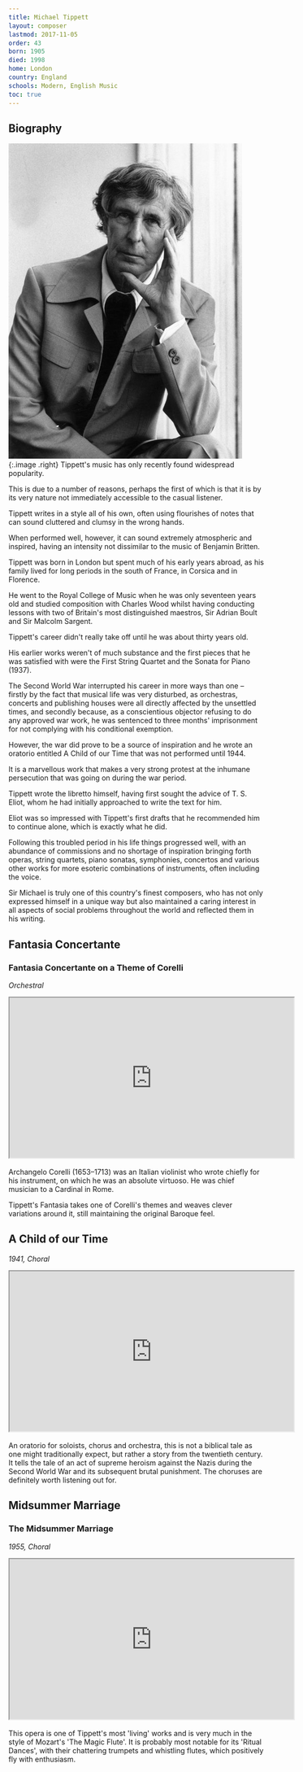 ```yaml
---
title: Michael Tippett
layout: composer
lastmod: 2017-11-05
order: 43
born: 1905
died: 1998
home: London
country: England
schools: Modern, English Music
toc: true
---
```


## Biography

![Michael Tippett](/images/classical/43.jpg){:.image .right}
Tippett's music has only recently found widespread popularity.

This is due to a number of reasons, perhaps the first of which is that it is by its very nature not immediately accessible to the casual listener.

Tippett writes in a style all of his own, often using flourishes of notes that can sound cluttered and clumsy in the wrong hands.

When performed well, however, it can sound extremely atmospheric and inspired, having an intensity not dissimilar to the music of Benjamin Britten.

Tippett was born in London but spent much of his early years abroad, as his family lived for long periods in the south of France, in Corsica and in Florence.

He went to the Royal College of Music when he was only seventeen years old and studied composition with Charles Wood whilst having conducting lessons with two of Britain's most distinguished maestros, Sir Adrian Boult and Sir Malcolm Sargent.

Tippett's career didn't really take off until he was about thirty years old.

His earlier works weren't of much substance and the first pieces that he was satisfied with were the First String Quartet and the Sonata for Piano (1937).

The Second World War interrupted his career in more ways than one – firstly by the fact that musical life was very disturbed, as orchestras, concerts and publishing houses were all directly affected by the unsettled times, and secondly because, as a conscientious objector refusing to do any approved war work, he was sentenced to three months' imprisonment for not complying with his conditional exemption.

However, the war did prove to be a source of inspiration and he wrote an oratorio entitled A Child of our Time that was not performed until 1944.

It is a marvellous work that makes a very strong protest at the inhumane persecution that was going on during the war period.

Tippett wrote the libretto himself, having first sought the advice of T. S. Eliot, whom he had initially approached to write the text for him.

Eliot was so impressed with Tippett's first drafts that he recommended him to continue alone, which is exactly what he did.

Following this troubled period in his life things progressed well, with an abundance of commissions and no shortage of inspiration bringing forth operas, string quartets, piano sonatas, symphonies, concertos and various other works for more esoteric combinations of instruments, often including the voice.

Sir Michael is truly one of this country's finest composers, who has not only expressed himself in a unique way but also maintained a caring interest in all aspects of social problems throughout the world and reflected them in his writing.

## Fantasia Concertante
### Fantasia Concertante on a Theme of Corelli

_Orchestral_

<div class='embed-responsive embed-responsive-4by3'><iframe width='560' height='315' src='https://www.youtube.com/embed/SNqTeQa7MDQ'  allowfullscreen></iframe></div>

Archangelo Corelli (1653–1713) was an Italian violinist who wrote chiefly for his instrument, on which he was an absolute virtuoso.  He was chief musician to a Cardinal in Rome.

Tippett's Fantasia takes one of Corelli's themes and weaves clever variations around it, still maintaining the original Baroque feel.

## A Child of our Time

_1941, Choral_

<div class='embed-responsive embed-responsive-4by3'><iframe width='560' height='315' src='https://www.youtube.com/embed/8v6Mur92RQI'  allowfullscreen></iframe></div>

An oratorio for soloists, chorus and orchestra, this is not a biblical tale as one might traditionally expect, but rather a story from the twentieth century. It tells the tale of an act of supreme heroism against the Nazis during the Second World War and its subsequent brutal punishment. The choruses are definitely worth listening out for.

## Midsummer Marriage
### The Midsummer Marriage

_1955, Choral_

<div class='embed-responsive embed-responsive-4by3'><iframe width='560' height='315' src='https://www.youtube.com/embed/EODV-CEOaLI'  allowfullscreen></iframe></div>

This opera is one of Tippett's most 'living' works and is very much in the style of Mozart's 'The Magic Flute'. It is probably most notable for its 'Ritual Dances', with their chattering trumpets and whistling flutes, which positively fly with enthusiasm.
